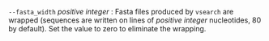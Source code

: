 `--fasta_width` *positive integer*
: Fasta files produced by `vsearch` are wrapped (sequences are written
  on lines of *positive integer* nucleotides, 80 by default). Set the
  value to zero to eliminate the wrapping.
